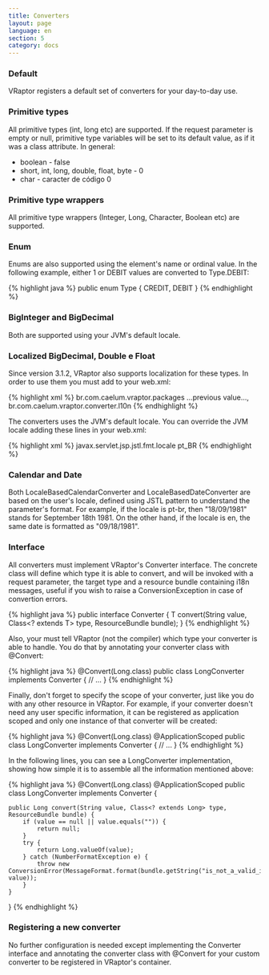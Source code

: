 ```yaml
---
title: Converters
layout: page
language: en
section: 5
category: docs
---
```


<h3>Default</h3>

VRaptor registers a default set of converters for your day-to-day use.

<h3>Primitive types</h3>

All primitive types (int, long etc) are supported.
If the request parameter is empty or null, primitive type variables will be set to its default value, as if it was a class attribute. In general:

<ul>
	<li>boolean - false</li>
	<li>short, int, long, double, float, byte - 0</li>
	<li>char - caracter de código 0</li>
</ul>

<h3>Primitive type wrappers</h3>

All primitive type wrappers (Integer, Long, Character, Boolean etc) are supported.

<h3>Enum</h3>

Enums are also supported using the element's name or ordinal value. In the following example, either 1 or DEBIT values are converted to Type.DEBIT:

{% highlight java %}
public enum Type {
	CREDIT, DEBIT
}
{% endhighlight %}

<h3>BigInteger and BigDecimal</h3>

Both are supported using your JVM's default locale.


<h3>Localized BigDecimal, Double e Float</h3>

Since version 3.1.2, VRaptor also supports localization for these types. In order to use them you must add to your web.xml:

{% highlight xml %}
<context-param>
    <param-name>br.com.caelum.vraptor.packages</param-name>
    <param-value>
        ...previous value...,
        br.com.caelum.vraptor.converter.l10n
    </param-value>
</context-param>
{% endhighlight %}

The converters uses the JVM's default locale. You can override the JVM locale adding these lines in your web.xml:

{% highlight xml %}
<context-param>
    <param-name>javax.servlet.jsp.jstl.fmt.locale</param-name>
    <param-value>pt_BR</param-value>
</context-param>
{% endhighlight %}

<h3>Calendar and Date</h3>

Both LocaleBasedCalendarConverter and LocaleBasedDateConverter are based on the user's locale, defined using JSTL pattern to understand the parameter's format.
For example, if the locale is pt-br, then "18/09/1981" stands for September 18th 1981. On the other hand, if the locale is en, the same date is formatted as "09/18/1981".

<h3>Interface</h3>

All converters must implement VRaptor's Converter interface. The concrete class will define which type it is able to convert, and will be invoked with a request parameter, the target type and a resource bundle containing i18n messages, useful if you wish to raise a ConversionException in case of convertion errors.

{% highlight java %}
public interface Converter<T> {
    T convert(String value, Class<? extends T> type, ResourceBundle bundle);
}
{% endhighlight %}

Also, your must tell VRaptor (not the compiler) which type your converter is able to handle. You do that by annotating your converter class with @Convert:

{% highlight java %}
@Convert(Long.class)
public class LongConverter implements Converter<Long> {
	// ...
}
{% endhighlight %}

Finally, don't forget to specify the scope of your converter, just like you do with any other resource in VRaptor. For example, if your converter doesn't need any user specific information, it can be registered as application scoped and only one instance of that converter will be created:

{% highlight java %}
@Convert(Long.class)
@ApplicationScoped
public class LongConverter implements Converter<Long> {
	// ...
}
{% endhighlight %}

In the following lines, you can see a LongConverter implementation, showing how simple it is to assemble all the information mentioned above:

{% highlight java %}
@Convert(Long.class)
@ApplicationScoped
public class LongConverter implements Converter<Long> {

    public Long convert(String value, Class<? extends Long> type, ResourceBundle bundle) {
        if (value == null || value.equals("")) {
            return null;
        }
        try {
            return Long.valueOf(value);
        } catch (NumberFormatException e) {
			throw new 
	ConversionError(MessageFormat.format(bundle.getString("is_not_a_valid_integer"), value));
        }
    }

}
{% endhighlight %}

<h3>Registering a new converter</h3>

No further configuration is needed except implementing the Converter interface and annotating the converter class with @Convert for your custom converter to be registered in VRaptor's container.
